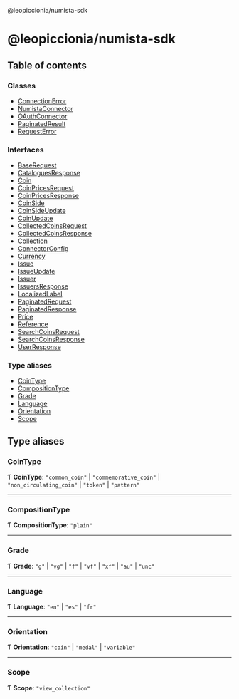@leopiccionia/numista-sdk

# @leopiccionia/numista-sdk

## Table of contents

### Classes

- [ConnectionError](classes/ConnectionError.md)
- [NumistaConnector](classes/NumistaConnector.md)
- [OAuthConnector](classes/OAuthConnector.md)
- [PaginatedResult](classes/PaginatedResult.md)
- [RequestError](classes/RequestError.md)

### Interfaces

- [BaseRequest](interfaces/BaseRequest.md)
- [CataloguesResponse](interfaces/CataloguesResponse.md)
- [Coin](interfaces/Coin.md)
- [CoinPricesRequest](interfaces/CoinPricesRequest.md)
- [CoinPricesResponse](interfaces/CoinPricesResponse.md)
- [CoinSide](interfaces/CoinSide.md)
- [CoinSideUpdate](interfaces/CoinSideUpdate.md)
- [CoinUpdate](interfaces/CoinUpdate.md)
- [CollectedCoinsRequest](interfaces/CollectedCoinsRequest.md)
- [CollectedCoinsResponse](interfaces/CollectedCoinsResponse.md)
- [Collection](interfaces/Collection.md)
- [ConnectorConfig](interfaces/ConnectorConfig.md)
- [Currency](interfaces/Currency.md)
- [Issue](interfaces/Issue.md)
- [IssueUpdate](interfaces/IssueUpdate.md)
- [Issuer](interfaces/Issuer.md)
- [IssuersResponse](interfaces/IssuersResponse.md)
- [LocalizedLabel](interfaces/LocalizedLabel.md)
- [PaginatedRequest](interfaces/PaginatedRequest.md)
- [PaginatedResponse](interfaces/PaginatedResponse.md)
- [Price](interfaces/Price.md)
- [Reference](interfaces/Reference.md)
- [SearchCoinsRequest](interfaces/SearchCoinsRequest.md)
- [SearchCoinsResponse](interfaces/SearchCoinsResponse.md)
- [UserResponse](interfaces/UserResponse.md)

### Type aliases

- [CoinType](README.md#cointype)
- [CompositionType](README.md#compositiontype)
- [Grade](README.md#grade)
- [Language](README.md#language)
- [Orientation](README.md#orientation)
- [Scope](README.md#scope)

## Type aliases

### CoinType

Ƭ **CoinType**: ``"common_coin"`` \| ``"commemorative_coin"`` \| ``"non_circulating_coin"`` \| ``"token"`` \| ``"pattern"``

___

### CompositionType

Ƭ **CompositionType**: ``"plain"``

___

### Grade

Ƭ **Grade**: ``"g"`` \| ``"vg"`` \| ``"f"`` \| ``"vf"`` \| ``"xf"`` \| ``"au"`` \| ``"unc"``

___

### Language

Ƭ **Language**: ``"en"`` \| ``"es"`` \| ``"fr"``

___

### Orientation

Ƭ **Orientation**: ``"coin"`` \| ``"medal"`` \| ``"variable"``

___

### Scope

Ƭ **Scope**: ``"view_collection"``
